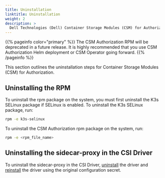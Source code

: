 ```yaml
---
title: Uninstallation
linktitle: Uninstallation 
weight: 2
description: >
  Dell Technologies (Dell) Container Storage Modules (CSM) for Authorization Uninstallation
---
```


{{% pageinfo color="primary" %}}
The CSM Authorization RPM will be deprecated in a future release. It is highly recommended that you use CSM Authorization Helm deployment or CSM Operator going forward.
{{% /pageinfo %}}

This section outlines the uninstallation steps for Container Storage Modules (CSM) for Authorization. 

## Uninstalling the RPM

To uninstall the rpm package on the system, you must first uninstall the K3s SELinux package if SELinux is enabled. To uninstall the K3s SELinux package, run: 

```bash
rpm -e k3s-selinux
```

To uninstall the CSM Authorization rpm package on the system, run:

```bash
rpm -e <rpm_file_name>
```

## Uninstalling the sidecar-proxy in the CSI Driver

To uninstall the sidecar-proxy in the CSI Driver, [uninstall](../../csidriver/uninstall) the driver and [reinstall](../../deployment) the driver using the original configuration secret.
